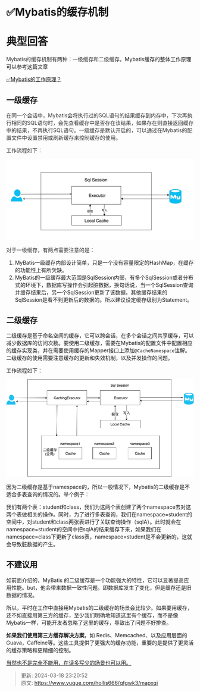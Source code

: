 # ✅Mybatis的缓存机制

# 典型回答
<font style="color:rgb(51, 51, 51);">Mybatis的缓存机制有两种：一级缓存和二级缓存。</font>Mybatis缓存的整体工作原理可以参考这篇文章



[✅Mybatis的工作原理？](https://www.yuque.com/hollis666/qfgwk3/rf9y4p#ChWfe)

## 一级缓存
<font style="color:rgb(51, 51, 51);">在同一个会话中，Mybatis会将执行过的SQL语句的结果缓存到内存中，下次再执行相同的SQL语句时，会先查看缓存中是否存在该结果，如果存在则直接返回缓存中的结果，不再执行SQL语句。一级缓存是默认开启的，可以通过在Mybatis的配置文件中设置禁用或刷新缓存来控制缓存的使用。</font>

<font style="color:rgb(51, 51, 51);">工作流程如下：</font>

![1684769065876-bd895685-02d1-493b-acdc-4e9386200dbf.png](./img/67scFI8SBegT6PS2/1684769065876-bd895685-02d1-493b-acdc-4e9386200dbf-776997.png)

<font style="color:rgb(51, 51, 51);">对于一级缓存，有两点需要注意的是：</font>

1. MyBatis一级缓存内部设计简单，只是一个没有容量限定的HashMap，在缓存的功能性上有所欠缺。
2. MyBatis的一级缓存最大范围是SqlSession内部，有多个SqlSession或者分布式的环境下，数据库写操作会引起脏数据，换句话说，当一个SqlSession查询并缓存结果后，另一个SqlSession更新了该数据，其他缓存结果的SqlSession是看不到更新后的数据的。所以建议设定缓存级别为Statement。

## 二级缓存
二级缓存是基于命名空间的缓存，它可以跨会话，在多个会话之间共享缓存，可以减少数据库的访问次数。要使用二级缓存，需要在Mybatis的配置文件中配置相应的缓存实现类，并在需要使用缓存的Mapper接口上添加`@CacheNamespace`注解。二级缓存的使用需要注意缓存的更新和失效机制，以及并发操作的问题。

工作流程如下：

![1684769046065-3aaaa9c9-0d33-4093-9ec5-1094968c4b2c.png](./img/67scFI8SBegT6PS2/1684769046065-3aaaa9c9-0d33-4093-9ec5-1094968c4b2c-061898.png)

因为二级缓存是基于namespace的，所以一般情况下，Mybatis的二级缓存是不适合多表查询的情况的。举个例子：

我们有两个表：student和class，我们为这两个表创建了两个namespace去对这两个表做相关的操作。同时，为了进行多表查询，我们在namespace=student的空间中，对student和class两张表进行了关联查询操作（sqlA）。此时就会在namespace=student的空间中把sqlA的结果缓存下来，如果我们在namespace=class下更新了class表，namespace=student是不会更新的，这就会导致脏数据的产生。





## 不建议用


  
如前面介绍的，MyBatis 的二级缓存是一个功能强大的特性，它可以显著提高应用性能。but，他会带来数据一致性问题。即数据库发生了变化，但是缓存还是旧数据的情况。



所以，平时在工作中直接用Mybatis的二级缓存的场景会比较少。如果要用缓存，还不如直接用第三方的缓存，至少我们明确地知道这里有个缓存，而不是像Mybatis一样，可能开发者忽略了这里的缓存，导致出了问题不好排查。



**如果我们使用第三方缓存解决方案**，如 Redis、Memcached、以及应用层面的Guava，Caffeine等。这些工具提供了更强大的缓存功能，重要的是提供了更灵活的缓存策略和更精细的控制。



<u>当然也不是完全不能用，在读多写少的场景也可以用。</u>  






> 更新: 2024-03-18 23:20:52  
> 原文: <https://www.yuque.com/hollis666/qfgwk3/mapxqi>